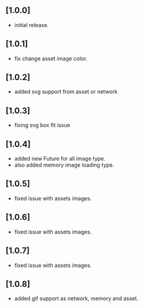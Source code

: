 ## [1.0.0]

* initial release.

## [1.0.1]

* fix change asset image color.

## [1.0.2]

* added svg support from asset or network

## [1.0.3]

* fixing svg box fit issue

## [1.0.4]

* added new Future for all image type.
* also added memory image loading type.

## [1.0.5]

* fixed issue with assets images.

## [1.0.6]

* fixed issue with assets images.

## [1.0.7]

* fixed issue with assets images.

## [1.0.8]

* added gif support as network, memory and asset.